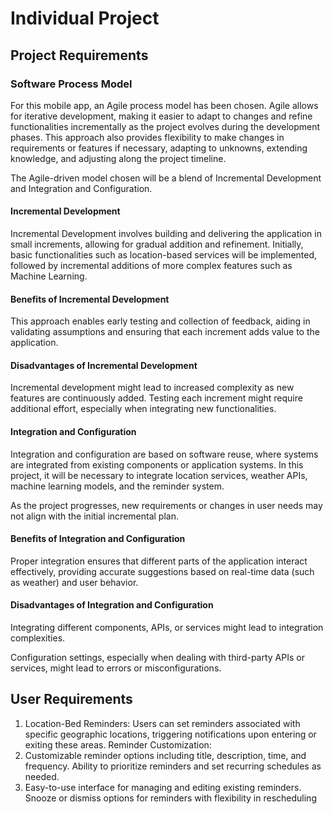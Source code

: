 # Individual Project
## Project Requirements
### Software Process Model
For this mobile app, an Agile process model has been chosen. Agile allows for iterative development, making it easier to adapt to changes and refine functionalities incrementally as the project evolves during the development phases. This approach also provides flexibility to make changes in requirements or features if necessary, adapting to unknowns, extending knowledge, and adjusting along the project timeline.

The Agile-driven model chosen will be a blend of Incremental Development and Integration and Configuration.

#### Incremental Development
Incremental Development involves building and delivering the application in small increments, allowing for gradual addition and refinement. Initially, basic functionalities such as location-based services will be implemented, followed by incremental additions of more complex features such as Machine Learning.

#### Benefits of Incremental Development
This approach enables early testing and collection of feedback, aiding in validating assumptions and ensuring that each increment adds value to the application.

#### Disadvantages of Incremental Development
Incremental development might lead to increased complexity as new features are continuously added.
Testing each increment might require additional effort, especially when integrating new functionalities.

#### Integration and Configuration
Integration and configuration are based on software reuse, where systems are integrated from existing components or application systems. In this project, it will be necessary to integrate location services, weather APIs, machine learning models, and the reminder system.

As the project progresses, new requirements or changes in user needs may not align with the initial incremental plan.

#### Benefits of Integration and Configuration
Proper integration ensures that different parts of the application interact effectively, providing accurate suggestions based on real-time data (such as weather) and user behavior.
#### Disadvantages of Integration and Configuration
Integrating different components, APIs, or services might lead to integration complexities. 

Configuration settings, especially when dealing with third-party APIs or services, might lead to errors or misconfigurations.

## User Requirements

1. Location-Bed Reminders: Users can set reminders associated with specific geographic locations, triggering notifications upon entering or exiting these areas.
Reminder Customization:
2. Customizable reminder options including title, description, time, and frequency.
Ability to prioritize reminders and set recurring schedules as needed.
3. Easy-to-use interface for managing and editing existing reminders.
Snooze or dismiss options for reminders with flexibility in rescheduling